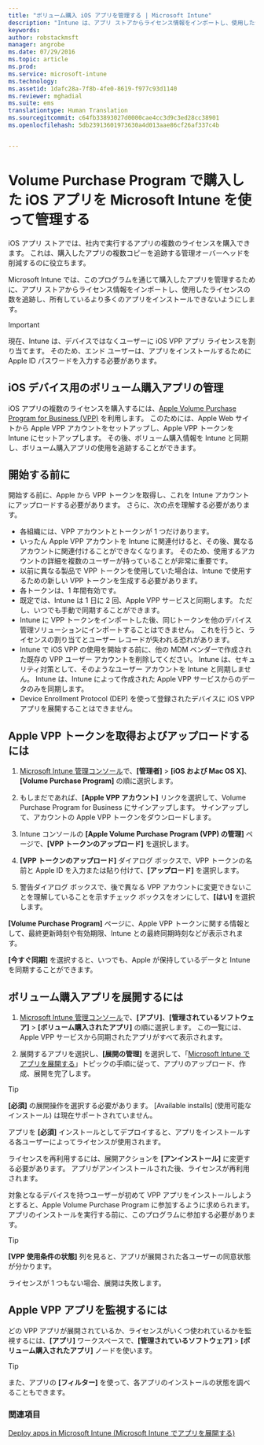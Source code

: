 ```yaml
---
title: "ボリューム購入 iOS アプリを管理する | Microsoft Intune"
description: "Intune は、アプリ ストアからライセンス情報をインポートし、使用したライセンスの数を追跡し、所有しているより多くのアプリをインストールできないようにすることで、Apple からボリューム購入したアプリを管理するために使用します。"
keywords: 
author: robstackmsft
manager: angrobe
ms.date: 07/29/2016
ms.topic: article
ms.prod: 
ms.service: microsoft-intune
ms.technology: 
ms.assetid: 1dafc28a-7f8b-4fe0-8619-f977c93d1140
ms.reviewer: mghadial
ms.suite: ems
translationtype: Human Translation
ms.sourcegitcommit: c64fb33893027d0000cae4cc3d9c3ed28cc38901
ms.openlocfilehash: 5db23913601973630a4d013aae86cf26af337c4b


---
```


# Volume Purchase Program で購入した iOS アプリを Microsoft Intune を使って管理する
iOS アプリ ストアでは、社内で実行するアプリの複数のライセンスを購入できます。 これは、購入したアプリの複数コピーを追跡する管理オーバーヘッドを削減するのに役立ちます。

Microsoft Intune では、このプログラムを通じて購入したアプリを管理するために、アプリ ストアからライセンス情報をインポートし、使用したライセンスの数を追跡し、所有しているより多くのアプリをインストールできないようにします。

> [!Important]
> 現在、Intune は、デバイスではなくユーザーに iOS VPP アプリ ライセンスを割り当てます。 そのため、エンド ユーザーは、アプリをインストールするために Apple ID パスワードを入力する必要があります。

## iOS デバイス用のボリューム購入アプリの管理
iOS アプリの複数のライセンスを購入するには、[Apple Volume Purchase Program for Business (VPP)](http://www.apple.com/business/vpp/) を利用します。 このためには、Apple Web サイトから Apple VPP アカウントをセットアップし、Apple VPP トークンを Intune にセットアップします。  その後、ボリューム購入情報を Intune と同期し、ボリューム購入アプリの使用を追跡することができます。

## 開始する前に
開始する前に、Apple から VPP トークンを取得し、これを Intune アカウントにアップロードする必要があります。 さらに、次の点を理解する必要があります。

* 各組織には、VPP アカウントとトークンが 1 つだけあります。
* いったん Apple VPP アカウントを Intune に関連付けると、その後、異なるアカウントに関連付けることができなくなります。 そのため、使用するアカウントの詳細を複数のユーザーが持っていることが非常に重要です。
* 以前に異なる製品で VPP トークンを使用していた場合は、Intune で使用するための新しい VPP トークンを生成する必要があります。
* 各トークンは、1 年間有効です。
* 既定では、Intune は 1 日に 2 回、Apple VPP サービスと同期します。 ただし、いつでも手動で同期することができます。
* Intune に VPP トークンをインポートした後、同じトークンを他のデバイス管理ソリューションにインポートすることはできません。 これを行うと、ライセンスの割り当てとユーザー レコードが失われる恐れがあります。
* Intune で iOS VPP の使用を開始する前に、他の MDM ベンダーで作成された既存の VPP ユーザー アカウントを削除してください。 Intune は、セキュリティ対策として、そのようなユーザー アカウントを Intune と同期しません。 Intune は、Intune によって作成された Apple VPP サービスからのデータのみを同期します。 
* Device Enrollment Protocol (DEP) を使って登録されたデバイスに iOS VPP アプリを展開することはできません。

## Apple VPP トークンを取得およびアップロードするには

1.  [Microsoft Intune 管理コンソール](https://manage.microsoft.com)で、**[管理者]** &gt; **[iOS および Mac OS X]**、**[Volume Purchase Program]** の順に選択します。

2.  もしまだであれば、**[Apple VPP アカウント]** リンクを選択して、Volume Purchase Program for Business にサインアップします。 サインアップして、アカウントの Apple VPP トークンをダウンロードします。

3.  Intune コンソールの **[Apple Volume Purchase Program (VPP) の管理]** ページで、**[VPP トークンのアップロード]** を選択します。

4.  **[VPP トークンのアップロード]** ダイアログ ボックスで、VPP トークンの名前と Apple ID を入力または貼り付けて、**[アップロード]** を選択します。

5.  警告ダイアログ ボックスで、後で異なる VPP アカウントに変更できないことを理解していることを示すチェック ボックスをオンにして、**[はい]** を選択します。

**[Volume Purchase Program]** ページに、Apple VPP トークンに関する情報として、最終更新時刻や有効期限、Intune との最終同期時刻などが表示されます。

**[今すぐ同期]** を選択すると、いつでも、Apple が保持しているデータと Intune を同期することができます。

## ボリューム購入アプリを展開するには

1.  [Microsoft Intune 管理コンソール](https://manage.microsoft.com)で、**[アプリ]**、**[管理されているソフトウェア]** &gt; **[ボリューム購入されたアプリ]** の順に選択します。 この一覧には、Apple VPP サービスから同期されたアプリがすべて表示されます。

2.  展開するアプリを選択し、**[展開の管理]** を選択して、「[Microsoft Intune でアプリを展開する](deploy-apps-in-microsoft-intune.md)」トピックの手順に従って、アプリのアップロード、作成、展開を完了します。

> [!TIP]
> **[必須]** の展開操作を選択する必要があります。 [Available installs] (使用可能なインストール) は現在サポートされていません。

アプリを **[必須]** インストールとしてデプロイすると、アプリをインストールする各ユーザーによってライセンスが使用されます。

ライセンスを再利用するには、展開アクションを **[アンインストール]** に変更する必要があります。 アプリがアンインストールされた後、ライセンスが再利用されます。

対象となるデバイスを持つユーザーが初めて VPP アプリをインストールしようとすると、Apple Volume Purchase Program に参加するように求められます。 アプリのインストールを実行する前に、このプログラムに参加する必要があります。

> [!TIP]
> **[VPP 使用条件の状態]** 列を見ると、アプリが展開された各ユーザーの同意状態が分かります。

ライセンスが 1 つもない場合、展開は失敗します。

## Apple VPP アプリを監視するには
どの VPP アプリが展開されているか、ライセンスがいくつ使われているかを監視するには、**[アプリ]** ワークスペースで、**[管理されているソフトウェア]** &gt; **[ボリューム購入されたアプリ]** ノードを使います。

> [!TIP]
> また、アプリの **[フィルター]** を使って、各アプリのインストールの状態を調べることもできます。

### 関連項目
[Deploy apps in Microsoft Intune (Microsoft Intune でアプリを展開する)](deploy-apps-in-microsoft-intune.md)




<!--HONumber=Jul16_HO5-->


